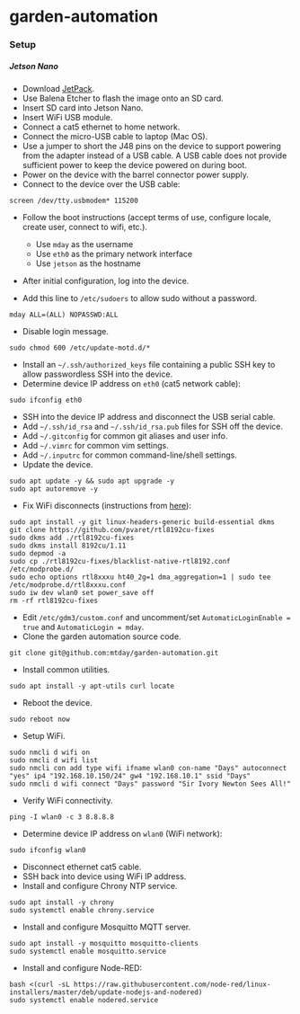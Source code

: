 # garden-automation

### Setup

##### Jetson Nano

* Download [JetPack](https://developer.nvidia.com/embedded/jetpack#install).
* Use Balena Etcher to flash the image onto an SD card.
* Insert SD card into Jetson Nano.
* Insert WiFi USB module.
* Connect a cat5 ethernet to home network.
* Connect the micro-USB cable to laptop (Mac OS).
* Use a jumper to short the J48 pins on the device to support powering from the adapter instead of a USB cable. A USB cable does not provide sufficient power to keep the device powered on during boot.
* Power on the device with the barrel connector power supply.
* Connect to the device over the USB cable:

```
screen /dev/tty.usbmodem* 115200
```


* Follow the boot instructions (accept terms of use, configure locale, create user, connect to wifi, etc.).

    * Use `mday` as the username
    * Use `eth0` as the primary network interface
    * Use `jetson` as the hostname

* After initial configuration, log into the device.
* Add this line to `/etc/sudoers` to allow sudo without a password.

```
mday ALL=(ALL) NOPASSWD:ALL
```

* Disable login message.

```
sudo chmod 600 /etc/update-motd.d/*
```

* Install an `~/.ssh/authorized_keys` file containing a public SSH key to allow passwordless SSH into the device.
* Determine device IP address on `eth0` (cat5 network cable):

```
sudo ifconfig eth0
```

* SSH into the device IP address and disconnect the USB serial cable.
* Add `~/.ssh/id_rsa` and `~/.ssh/id_rsa.pub` files for SSH off the device.
* Add `~/.gitconfig` for common git aliases and user info.
* Add `~/.vimrc` for common vim settings.
* Add `~/.inputrc` for common command-line/shell settings.
* Update the device.

```
sudo apt update -y && sudo apt upgrade -y
sudo apt autoremove -y
```

* Fix WiFi disconnects (instructions from [here](https://www.datatobiz.com/2019/10/03/fixing-wifi-connectivity-nvidia-jetson-nano/)):

```
sudo apt install -y git linux-headers-generic build-essential dkms
git clone https://github.com/pvaret/rtl8192cu-fixes
sudo dkms add ./rtl8192cu-fixes
sudo dkms install 8192cu/1.11
sudo depmod -a
sudo cp ./rtl8192cu-fixes/blacklist-native-rtl8192.conf /etc/modprobe.d/
sudo echo options rtl8xxxu ht40_2g=1 dma_aggregation=1 | sudo tee /etc/modprobe.d/rtl8xxxu.conf
sudo iw dev wlan0 set power_save off
rm -rf rtl8192cu-fixes
```

* Edit `/etc/gdm3/custom.conf` and uncomment/set `AutomaticLoginEnable = true` and `AutomaticLogin = mday`.
* Clone the garden automation source code.

```
git clone git@github.com:mtday/garden-automation.git
```

* Install common utilities.

```
sudo apt install -y apt-utils curl locate
```

* Reboot the device.

```
sudo reboot now
```

* Setup WiFi.

```
sudo nmcli d wifi on
sudo nmcli d wifi list
sudo nmcli con add type wifi ifname wlan0 con-name "Days" autoconnect "yes" ip4 "192.168.10.150/24" gw4 "192.168.10.1" ssid "Days"
sudo nmcli d wifi connect "Days" password "Sir Ivory Newton Sees All!"
```

* Verify WiFi connectivity.

```
ping -I wlan0 -c 3 8.8.8.8
```

* Determine device IP address on `wlan0` (WiFi network):

```
sudo ifconfig wlan0
```

* Disconnect ethernet cat5 cable.
* SSH back into device using WiFi IP address.
* Install and configure Chrony NTP service.

```
sudo apt install -y chrony
sudo systemctl enable chrony.service
```

* Install and configure Mosquitto MQTT server.

```
sudo apt install -y mosquitto mosquitto-clients
sudo systemctl enable mosquitto.service
```

* Install and configure Node-RED:

```
bash <(curl -sL https://raw.githubusercontent.com/node-red/linux-installers/master/deb/update-nodejs-and-nodered)
sudo systemctl enable nodered.service
```

